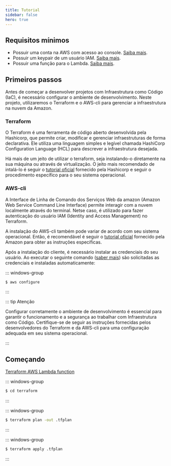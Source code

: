 ```yaml
---
title: Tutorial
sidebar: false
hero: true
---
```


<VPDocHero
    class="VPDocHero VPDocHero--medium-image"
    name="Tutorial"
    text="Como criar o seu o seu"
    tagline="E fazer o deploy na AWS"
    image="/image/fluentui-emoji/rocket.png"
    :actions="[
        {
            theme: 'alt',
            text:'Baixe os arquivos',
            link:'https://github.com/FelixLuciano/safe-bin/archive/refs/heads/main.zip'
        }, {
            theme: 'false',
            text:'OU'
        }, {
            theme: 'alt',
            text:'Clone o repositório',
            link:'https://github.com/felixLuciano/safe-bin/fork'
        }
    ]"
/>

## Requisitos mínimos

- Possuir uma conta na AWS com acesso ao console.
  [Saiba mais](https://repost.aws/knowledge-center/create-and-activate-aws-account).
- Possuir um keypair de um usuário IAM.
  [Saiba mais](https://docs.aws.amazon.com/AWSEC2/latest/UserGuide/create-key-pairs.html).
- Possuir uma função para o Lambda.
  [Saiba mais](https://docs.aws.amazon.com/lambda/latest/dg/lambda-python.html).

## Primeiros passos

Antes de começar a desenvolver projetos com Infraestrutura como Código (IaC), é
necessário configurar o ambiente de desenvolvimento. Neste projeto, utilizaremos
o Terraform e o AWS-cli para gerenciar a infraestrutura na nuvem da Amazon.

### Terraform

O Terraform é uma ferramenta de código aberto desenvolvida pela Hashicorp, que
permite criar, modificar e gerenciar infraestruturas de forma declarativa. Ele
utiliza uma linguagem simples e legível chamada HashiCorp Configuration Language
(HCL) para descrever a infraestrutura desejada.

Há mais de um jeito de utilizar o terraform, seja instalando-o diretamente na
sua máquina ou através de virtualização. O jeito mais recomendado de intalá-lo é
seguir o [tutorial oficial](https://developer.hashicorp.com/terraform/downloads)
fornecido pela Hashicorp e seguir o procedimento específico para o seu sistema
operacional.

### AWS-cli

A Interface de Linha de Comando dos Serviços Web da amazon (Amazon Web Service
Command Line Interface) permite interagir com a nuvem localmente através do
terminal. Netse caso, é utilizado para fazer autenticação do usuário IAM
(Identity and Access Management) no Terraform.

A instalação do AWS-cli também pode variar de acordo com seu sistema
operacional. Então, é recomendável é seguir o
[tutorial oficial](https://docs.aws.amazon.com/cli/latest/userguide/getting-started-install.html)
fornecido pela Amazon para obter as instruções específicas.

Após a instalação do cliente, é necessário instalar as credenciais do seu
usuário. Ao executar o seguinte comando
([saber mais](https://docs.aws.amazon.com/cli/latest/reference/configure/index.html))
são solicitadas as credenciais e instaladas automaticamente:

::: windows-group

```sh [Bash]
$ aws configure
```

:::

::: tip Atenção

Configurar corretamente o ambiente de desenvolvimento é essencial para garantir
o funcionamento e a segurança ao trabalhar com Infraestrutura como Código.
Certifique-se de seguir as instruções fornecidas pelos desenvolvedores do
Terraform e da AWS-cli para uma configuração adequada em seu sistema
operacional.

:::

## Começando

[Terraform AWS Lambda function](https://registry.terraform.io/providers/hashicorp/aws/latest/docs/resources/lambda_function)


::: windows-group

```sh [shell]
$ cd terraform
```

:::

::: windows-group

```sh [shell]
$ terraform plan -out .tfplan
```

:::

::: windows-group

```sh [shell]
$ terraform apply .tfplan
```

:::